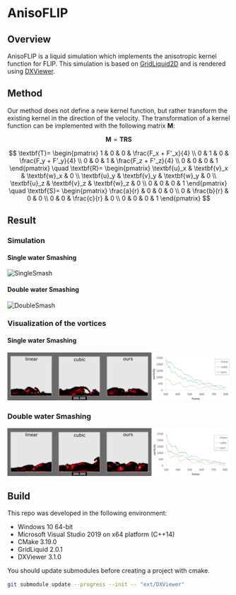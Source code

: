 # AnisoFLIP
## Overview
AnisoFLIP is a liquid simulation which implements the anisotropic kernel function for FLIP. This simulation is based on <A href="https://github.com/jklee95/GridLiquid2D">GridLiquid2D</A> and is rendered using <A href="https://github.com/jklee95/DXViewer">DXViewer</A>.

## Method
Our method does not define a new kernel function, but rather transform the existing kernel in the direction of the velocity. The transformation of a kernel function can be implemented with the following matrix **M**:

$$
\textbf{M} = \textbf{TRS}
$$

$$
\textbf{T}=
    \begin{pmatrix}
    1 & 0 & 0 & \frac{F_x + F'_x}{4} \\
    0 & 1 & 0 & \frac{F_y + F'_y}{4} \\
    0 & 0 & 1 & \frac{F_z + F'_z}{4} \\
    0 & 0 & 0 & 1 
    \end{pmatrix}
    \quad
    \textbf{R}=
    \begin{pmatrix}
    \textbf{u}_x & \textbf{v}_x & \textbf{w}_x & 0 \\
    \textbf{u}_y & \textbf{v}_y & \textbf{w}_y & 0 \\
    \textbf{u}_z & \textbf{v}_z & \textbf{w}_z & 0 \\
    0 & 0 & 0 & 1 
    \end{pmatrix}
    \quad
    \textbf{S}=
    \begin{pmatrix}
    \frac{a}{r} & 0 & 0 & 0 \\
    0 & \frac{b}{r} & 0 & 0 \\
    0 & 0 & \frac{c}{r} & 0 \\
    0 & 0 & 0 & 1 
    \end{pmatrix}
$$

## Result
### Simulation
#### Single water Smashing
![SingleSmash](docs/images/SingleSmash.gif)
####  Double water Smashing
![DoubleSmash](docs/images/DoubleSmash.gif)
### Visualization of the vortices
#### Single water Smashing
![SingleSamsh_curl](docs/images/SingleSmash_curl_plot.gif)
### Double water Smashing
![DoubleSmash_curl](docs/images/DoubleSmash_curl_plot.gif)

## Build
This repo was developed in the following environment:
* Windows 10 64-bit
* Microsoft Visual Studio 2019 on x64 platform (C++14)
* CMake 3.19.0
* GridLiquid 2.0.1
* DXViewer 3.1.0

You should update submodules before creating a project with cmake.

```bash
git submodule update --progress --init -- "ext/DXViewer"
```
